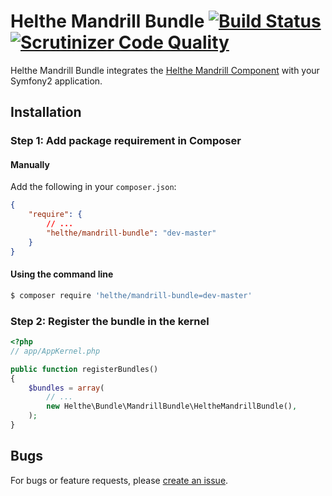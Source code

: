 # Helthe Mandrill Bundle [![Build Status](https://travis-ci.org/helthe/MandrillBundle.png?branch=master)](https://travis-ci.org/helthe/MandrillBundle) [![Scrutinizer Code Quality](https://scrutinizer-ci.com/g/helthe/Mandrill/badges/quality-score.png?b=master)](https://scrutinizer-ci.com/g/helthe/MandrillBundle/?branch=master)

Helthe Mandrill Bundle integrates the [Helthe Mandrill Component](https://github.com/helthe/Mandrill)
with your Symfony2 application.

## Installation

### Step 1: Add package requirement in Composer

#### Manually

Add the following in your `composer.json`:

```json
{
    "require": {
        // ...
        "helthe/mandrill-bundle": "dev-master"
    }
}
```

#### Using the command line

```bash
$ composer require 'helthe/mandrill-bundle=dev-master'
```

### Step 2: Register the bundle in the kernel

```php
<?php
// app/AppKernel.php

public function registerBundles()
{
    $bundles = array(
        // ...
        new Helthe\Bundle\MandrillBundle\HeltheMandrillBundle(),
    );
}
```

## Bugs

For bugs or feature requests, please [create an issue](https://github.com/helthe/MandrillBundle/issues/new).
